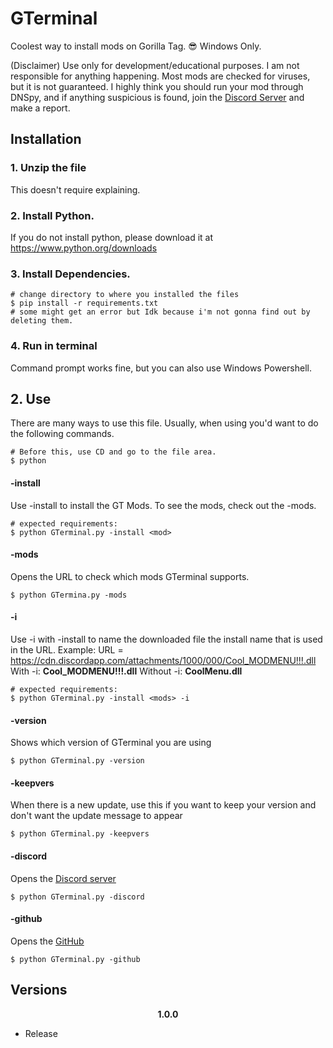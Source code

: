 # GTerminal
Coolest way to install mods on Gorilla Tag. 😎
Windows Only.

(Disclaimer) Use only for development/educational purposes. I am not responsible for anything happening.
Most mods are checked for viruses, but it is not guaranteed. I highly think you should run your mod through DNSpy, and if anything suspicious is found, join the <a href="https://discord.gg/Fa36fvAdXE">Discord Server</a> and make a report.
## Installation
### 1. Unzip the file
This doesn't require explaining.

### 2. Install Python.
If you do not install python, please download it at https://www.python.org/downloads

### 3. Install Dependencies.
```console
# change directory to where you installed the files
$ pip install -r requirements.txt
# some might get an error but Idk because i'm not gonna find out by deleting them.
```
### 4. Run in terminal
Command prompt works fine, but you can also use Windows Powershell.

## 2. Use
There are many ways to use this file. Usually, when using you'd want to do the following commands.
```console
# Before this, use CD and go to the file area.
$ python 
```

#### -install
Use -install to install the GT Mods. To see the mods, check out the -mods.
```console
# expected requirements:
$ python GTerminal.py -install <mod>
```
#### -mods
Opens the URL to check which mods GTerminal supports.
```console
$ python GTermina.py -mods
```
#### -i
Use -i with -install to name the downloaded file the install name that is used in the URL.
Example:
URL = https://cdn.discordapp.com/attachments/1000/000/Cool_MODMENU!!!.dll
With -i:
**Cool_MODMENU!!!.dll**
Without -i:
**CoolMenu.dll**
```console
# expected requirements:
$ python GTerminal.py -install <mods> -i
```
#### -version
Shows which version of GTerminal you are using
```console
$ python GTerminal.py -version
```
#### -keepvers
When there is a new update, use this if you want to keep your version and don't want the update message to appear
```console
$ python GTerminal.py -keepvers
```
#### -discord
Opens the <a href="https://discord.gg/Fa36fvAdXE">Discord server</a>
```console
$ python GTerminal.py -discord
```
#### -github
Opens the <a href="https://discord.gg/Fa36fvAdXE">GitHub</a>
```console
$ python GTerminal.py -github
```

## Versions


<div align="center">

**1.0.0**

</div>

- Release
